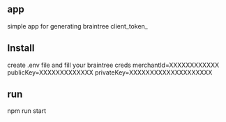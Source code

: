 ## app
simple app for generating braintree client_token_
## Install
create .env file and fill your braintree creds
merchantId=XXXXXXXXXXXX
publicKey=XXXXXXXXXXXXX
privateKey=XXXXXXXXXXXXXXXXXXXX
## run
npm run start
